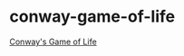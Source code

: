 # conway-game-of-life

[Conway's Game of Life](https://matthewoestreich.github.io/conway-game-of-life/)
